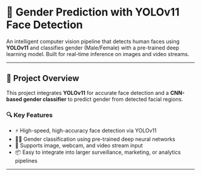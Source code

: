 # 🧠 Gender Prediction with YOLOv11 Face Detection

An intelligent computer vision pipeline that detects human faces using **YOLOv11** and classifies gender (Male/Female) with a pre-trained deep learning model. Built for real-time inference on images and video streams.

---

## 🚀 Project Overview

This project integrates **YOLOv11** for accurate face detection and a **CNN-based gender classifier** to predict gender from detected facial regions.

### 🔍 Key Features
- ⚡ High-speed, high-accuracy face detection via YOLOv11
- 👩‍🦰 Gender classification using pre-trained deep neural networks
- 📸 Supports image, webcam, and video stream input
- 📦 Easy to integrate into larger surveillance, marketing, or analytics pipelines

---

